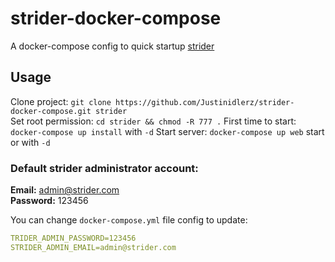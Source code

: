 # strider-docker-compose
A docker-compose config to quick startup [strider](https://github.com/Strider-CD/strider)
## Usage
Clone project: `git clone https://github.com/Justinidlerz/strider-docker-compose.git strider`  
Set root permission: `cd strider && chmod -R 777 .`
First time to start: `docker-compose up install` with `-d` 
Start server: `docker-compose up web` start or with `-d` 
   
### Default strider administrator account:
 **Email:** admin@strider.com   
 **Password:** 123456

You can change `docker-compose.yml` file config to update:   
```yml
TRIDER_ADMIN_PASSWORD=123456
STRIDER_ADMIN_EMAIL=admin@strider.com
``` 
